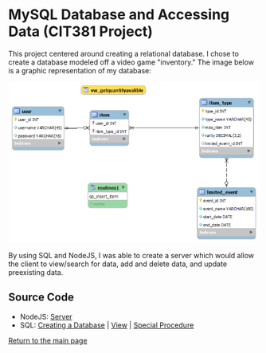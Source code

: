 # MySQL Database and Accessing Data (CIT381 Project)

This project centered around creating a relational database. I chose to create a database modeled off a video game "inventory." The image below is a graphic representation of my database:


![database](https://raw.githubusercontent.com/lizz02/cit381-p8/main/cit381-assign08-model.png)


By using SQL and NodeJS, I was able to create a server which would allow the client to view/search for data, add and delete data, and update preexisting data.


## Source Code
- NodeJS: [Server](https://github.com/lizz02/cit381-p8/blob/main/cit381-assign08-server.js) 
- SQL: [Creating a Database](https://github.com/lizz02/cit381-p8/blob/main/cit381-assign08-export.sql) | [View](https://github.com/lizz02/cit381-p8/blob/main/view.sql) | [Special Procedure](https://github.com/lizz02/cit381-p8/blob/main/sp.sql)

[Return to the main page](https://lizz02.github.io/)
